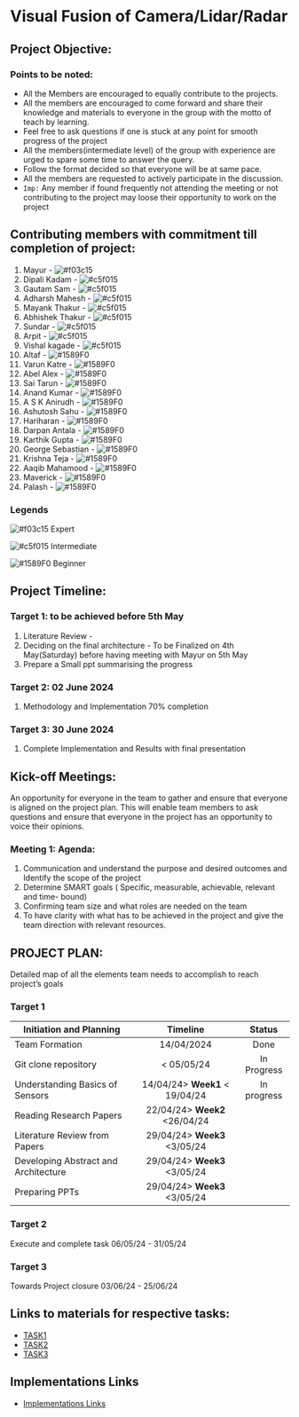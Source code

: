 # Visual Fusion of Camera/Lidar/Radar
## Project Objective:
### Points to be noted:
- All the Members are encouraged to equally contribute to the projects.
- All the members are encouraged to come forward and share their knowledge and materials to everyone in the group with the motto of teach by learning.
- Feel free to ask questions if one is stuck at any point for smooth progress of the project
- All the members(intermediate level) of the group with experience are urged to spare some time to answer the query.
- Follow the format decided so that everyone will be at same pace.
- All the members are requested to actively participate in the discussion.
- `Imp:` Any member if found frequently not attending the meeting or not contributing to the project may loose their opportunity to work on the project

## Contributing members with commitment till completion of project:
1.	Mayur - ![#f03c15](https://placehold.co/15/red/red)
2.	Dipali Kadam - ![#c5f015](https://placehold.co/15/green/green)
2.	Gautam Sam - ![#c5f015](https://placehold.co/15/green/green)
3.	Adharsh Mahesh - ![#c5f015](https://placehold.co/15/green/green)
4.	Mayank Thakur - ![#c5f015](https://placehold.co/15/green/green)
5.	Abhishek Thakur - ![#c5f015](https://placehold.co/15/green/green)
6.	Sundar - ![#c5f015](https://placehold.co/15/green/green)
7.	Arpit - ![#c5f015](https://placehold.co/15/green/green)
8.	Vishal kagade - ![#c5f015](https://placehold.co/15/green/green)
9.	Altaf - ![#1589F0](https://placehold.co/15/blue/blue)
10.	Varun Katre - ![#1589F0](https://placehold.co/15/blue/blue)
11.	Abel Alex - ![#1589F0](https://placehold.co/15/blue/blue) 
12.	Sai Tarun - ![#1589F0](https://placehold.co/15/blue/blue) 
13.	Anand Kumar - ![#1589F0](https://placehold.co/15/blue/blue) 
14.	A S K Anirudh - ![#1589F0](https://placehold.co/15/blue/blue)
15.	Ashutosh Sahu - ![#1589F0](https://placehold.co/15/blue/blue) 
16.	Hariharan - ![#1589F0](https://placehold.co/15/blue/blue) 
17.	Darpan Antala - ![#1589F0](https://placehold.co/15/blue/blue)
18.	Karthik Gupta - ![#1589F0](https://placehold.co/15/blue/blue)
19.	George Sebastian - ![#1589F0](https://placehold.co/15/blue/blue)
20.	Krishna Teja - ![#1589F0](https://placehold.co/15/blue/blue)
21.	Aaqib Mahamood - ![#1589F0](https://placehold.co/15/blue/blue) 
22.	Maverick - ![#1589F0](https://placehold.co/15/blue/blue)
23.	Palash - ![#1589F0](https://placehold.co/15/blue/blue)

### Legends
![#f03c15](https://placehold.co/15/red/red) Expert

![#c5f015](https://placehold.co/15/green/green) Intermediate

![#1589F0](https://placehold.co/15/blue/blue) Beginner

## Project Timeline:
### Target 1: to be achieved before 5th May
1.	Literature Review - 
2.	Deciding on the final architecture - To be Finalized on 4th May(Saturday) before having meeting with Mayur on 5th May
3.	Prepare a Small ppt summarising the progress

### Target 2: 02 June 2024
1. Methodology and Implementation 70% completion

### Target 3: 30 June 2024
1. Complete Implementation and Results with final presentation 

## Kick-off Meetings:
An opportunity for everyone in the team to gather and ensure that everyone is aligned on the project plan. This will enable team members to ask questions and ensure that everyone in the project has an opportunity to voice their opinions.
### Meeting 1: Agenda:
1. Communication and understand the purpose and desired outcomes and Identify the scope of the project
2. Determine SMART goals ( Specific, measurable, achievable, relevant and time- bound)
3. Confirming team size and what roles are needed on the team
4. To have clarity with what has to be achieved in the project and give the team direction with relevant resources.

## PROJECT PLAN:
Detailed map of all the elements team needs to accomplish to reach project’s goals
### Target 1

|Initiation and Planning              | Timeline                        | Status      |
|-------------------------------------|:-------------------------------:|:-----------:|
|Team Formation                       | 14/04/2024                      | Done        |
|Git clone  repository                | < 05/05/24                      | In Progress |
|Understanding Basics of Sensors      | 14/04/24> **Week1** < 19/04/24  | In progress |
|Reading Research Papers              | 22/04/24> **Week2** <26/04/24   |             |
|Literature Review from Papers        | 29/04/24> **Week3** <3/05/24    |             |
|Developing Abstract and Architecture |	29/04/24> **Week3** <3/05/24    |             |
|Preparing PPTs                       | 29/04/24> **Week3** <3/05/24    |             |

### Target 2 

Execute and complete task	06/05/24 - 31/05/24	
### Target 3

Towards Project closure	03/06/24 - 25/06/24

## Links to materials for respective tasks:
- [TASK1](Resources/TASK_1.md)
- [TASK2](Resources/TASK_2.md)
- [TASK3](Resources/TASK_3.md)

## Implementations Links
- [Implementations Links](Resources/Implementations_Links.md)
